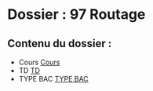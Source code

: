 # Dossier : 97 Routage
 
 ## Contenu du dossier : 
- Cours [Cours](./Cours)
- TD [TD](./TD)
- TYPE BAC [TYPE BAC](./TYPE_BAC)
